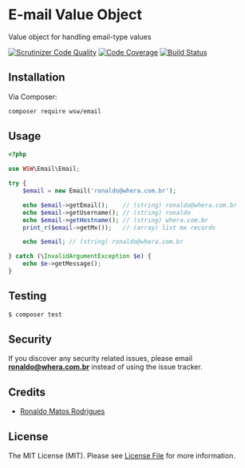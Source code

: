 # E-mail Value Object
Value object for handling email-type values

[![Scrutinizer Code Quality](https://scrutinizer-ci.com/g/whera/Email/badges/quality-score.png?b=master)](https://scrutinizer-ci.com/g/whera/Email/?branch=master)
[![Code Coverage](https://scrutinizer-ci.com/g/whera/Email/badges/coverage.png?b=master)](https://scrutinizer-ci.com/g/whera/Email/?branch=master)
[![Build Status](https://scrutinizer-ci.com/g/whera/Email/badges/build.png?b=master)](https://scrutinizer-ci.com/g/whera/Email/build-status/master)

## Installation
Via Composer:

```bash
composer require wsw/email
```

## Usage
```php
<?php

use WSW\Email\Email;

try {
    $email = new Email('ronaldo@whera.com.br');

    echo $email->getEmail();    // (string) ronaldo@whera.com.br
    echo $email->getUsername(); // (string) ronaldo
    echo $email->getHostname(); // (string) whera.com.br
    print_r($email->getMx());   // (array) list mx records

    echo $email; // (string) ronaldo@whera.com.br

} catch (\InvalidArgumentException $e) {
    echo $e->getMessage();
}
```

## Testing
``` bash
$ composer test
```

## Security
If you discover any security related issues, please email **ronaldo@whera.com.br** instead of using the issue tracker.

## Credits
- [Ronaldo Matos Rodrigues](https://github.com/whera)

## License
The MIT License (MIT). Please see [License File](LICENSE) for more information.